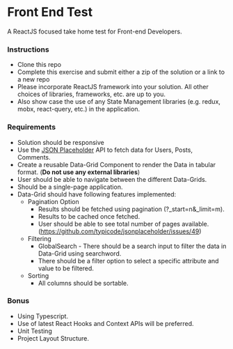 # Front End Test
A ReactJS focused take home test for Front-end Developers.

### Instructions
* Clone this repo
* Complete this exercise and submit either a zip of the solution or a link to a new repo
* Please incorporate ReactJS framework into your solution. All other choices of libraries, frameworks, etc. are up to you.
* Also show case the use of any State Management libraries (e.g. redux, mobx, react-query, etc.) in the application.

### Requirements
* Solution should be responsive
* Use the [JSON Placeholder](https://jsonplaceholder.typicode.com/) API to fetch data for Users, Posts, Comments.
* Create a reusable Data-Grid Component to render the Data in tabular format. (**Do not use any external libraries**)
* User should be able to navigate between the different Data-Grids.
* Should be a single-page application.
* Data-Grid should have following features implemented:
	- Pagination Option
		* Results should be fetched using pagination (?_start=n&_limit=m).
		* Results to be cached once fetched.
		* User should be able to see total number of pages available. (https://github.com/typicode/jsonplaceholder/issues/49)
	- Filtering
		* GlobalSearch - There should be a search input to filter the data in Data-Grid using searchword.
		* There should be a filter option to select a specific attribute and value to be filtered.
	- Sorting
		* All columns should be sortable.

### Bonus
* Using Typescript.
* Use of latest React Hooks and Context APIs will be preferred.
* Unit Testing
* Project Layout Structure.



